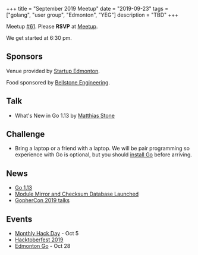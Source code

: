 +++
title = "September 2019 Meetup"
date = "2019-09-23"
tags = ["golang", "user group", "Edmonton", "YEG"]
description = "TBD"
+++

Meetup [#61](https://github.com/edmontongo/presentations/issues/102). Please **RSVP** at [Meetup](https://www.meetup.com/startupedmonton/events/bclwwpyzmbfc/).

We get started at 6:30 pm.

## Sponsors

Venue provided by [Startup Edmonton](https://www.startupedmonton.com/).

Food sponsored by [Bellstone Engineering](https://bellstone.ca/).

## Talk

* What's New in Go 1.13 by [Matthias Stone](https://github.com/matthias-stone)

## Challenge

* Bring a laptop or a friend with a laptop. We will be pair programming so experience with Go is optional, but you should [install Go](https://golang.org/doc/install) before arriving.

## News

* [Go 1.13](https://blog.golang.org/go1.13)
* [Module Mirror and Checksum Database Launched](https://blog.golang.org/module-mirror-launch)
* [GopherCon 2019 talks](https://www.youtube.com/playlist?list=PL2ntRZ1ySWBdDyspRTNBIKES1Y-P__59_)

## Events

* [Monthly Hack Day](https://www.meetup.com/startupedmonton/events/zzmphryznbhb/) - Oct 5
* [Hacktoberfest 2019](https://hacktoberfest.digitalocean.com/)
* [Edmonton Go](https://www.meetup.com/startupedmonton/events/bclwwpyznblc/) - Oct 28


